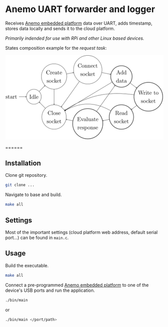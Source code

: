 # Anemo UART forwarder and logger

Receives [Anemo embedded platform](https://bitbucket.org/AlexanderMarinsek/riot-anemo-simple/src/master/) data over UART, adds timestamp, stores data locally and sends it to the cloud platform. 

*Primarily indended for use with RPi and other Linux based devices.*


States composition example for the *request task*:

![States composition](./img/request_task_states.png)


======

## Installation

Clone git repository.
```bash
git clone ...
```

Navigate to base and build.
```bash
make all
```

## Settings
Most of the important settings (cloud platform web address, default serial port...) can be found in `main.c`.

## Usage

Build the executable.
```bash
make all
```

Connect a pre-programmed [Anemo embedded platform](https://bitbucket.org/AlexanderMarinsek/riot-anemo-simple/src/master/) to one of the device's USB ports and run the application.

```bash
./bin/main
```
or
```bash
./bin/main </port/path>
```
